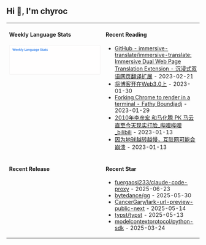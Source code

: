## Hi 👋, I'm chyroc

<table width="960px">
<tr>
<td valign="top" width="50%">

#### Weekly Language Stats

![](./images/wakatime_weekly_language_stats.svg)
</td>
<td valign="top" width="50%">

#### Recent Reading

* <a href='https://github.com/immersive-translate/immersive-translate' target='_black'>GitHub - immersive-translate/immersive-translate: Immersive Dual Web Page Translation Extension - 沉浸式双语网页翻译扩展</a> - 2023-02-21
* <a href='https://outti.me/6FE23FD0-22F4-4BDE-9F2B-72C0E5180C2C/' target='_black'>将博客开在Web3.0上</a> - 2023-01-30
* <a href='https://fathy.fr/carbonyl' target='_black'>Forking Chrome to render in a terminal - Fathy Boundjadj</a> - 2023-01-29
* <a href='https://www.bilibili.com/video/BV1dz411B7xk/' target='_black'>2010年李彦宏 和马化腾  PK  马云   直至今天现实打脸_哔哩哔哩_bilibili</a> - 2023-01-13
* <a href='https://mp.weixin.qq.com/s/nT0AGtxqCNGR_jwRp_Y63g' target='_black'>因为地球越转越慢，互联网可能会崩溃</a> - 2023-01-13

</td>
</tr>
<tr>
<td valign="top" width="50%">

#### Recent Release


</td>
<td valign="top" width="50%">

#### Recent Star

* <a href='https://github.com/fuergaosi233/claude-code-proxy' target='_black'>fuergaosi233/claude-code-proxy</a> - 2025-06-23
* <a href='https://github.com/bytedance/gg' target='_black'>bytedance/gg</a> - 2025-05-30
* <a href='https://github.com/CancerGary/lark-url-preview-public-next' target='_black'>CancerGary/lark-url-preview-public-next</a> - 2025-05-14
* <a href='https://github.com/typst/typst' target='_black'>typst/typst</a> - 2025-05-13
* <a href='https://github.com/modelcontextprotocol/python-sdk' target='_black'>modelcontextprotocol/python-sdk</a> - 2025-03-24

</td>
</tr>
</table>
